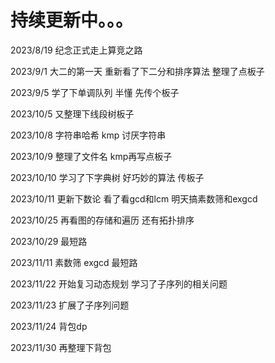 # 持续更新中。。。

2023/8/19 纪念正式走上算竞之路

2023/9/1 大二的第一天 重新看了下二分和排序算法 整理了点板子

2023/9/5 学了下单调队列 半懂 先传个板子

2023/10/5 又整理下线段树板子

2023/10/8 字符串哈希 kmp 讨厌字符串

2023/10/9 整理了文件名 kmp再写点板子

2023/10/10 学习了下字典树 好巧妙的算法 传板子

2023/10/11 更新下数论 看了看gcd和lcm 明天搞素数筛和exgcd

2023/10/25 再看图的存储和遍历 还有拓扑排序

2023/10/29 最短路

2023/11/11 素数筛 exgcd 最短路

2023/11/22 开始复习动态规划 学习了子序列的相关问题

2023/11/23 扩展了子序列问题

2023/11/24 背包dp

2023/11/30 再整理下背包